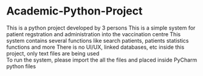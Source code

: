 # Academic-Python-Project
This is a python project developed by 3 persons
This is a simple system for patient regstration and administration into the vaccination centre
This system contains several functions like search patients, patients statistics functions and more
There is no UI/UX, linked databases, etc inside this project, only text files are being used  
To run the system, please import the all the files and placed inside PyCharm python files
